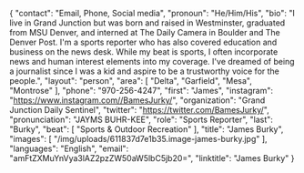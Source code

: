 {
  "contact": "Email, Phone, Social media",
  "pronoun": "He/Him/His",
  "bio": "I live in Grand Junction but was born and raised in Westminster, graduated from MSU Denver, and interned at The Daily Camera in Boulder and The Denver Post. I'm a sports reporter who has also covered education and business on the news desk. While my beat is sports, I often incorporate news and human interest elements into my coverage. I've dreamed of being a journalist since I was a kid and aspire to be a trustworthy voice for the people.",
  "layout": "person",
  "area": [
    "Delta",
    "Garfield",
    "Mesa",
    "Montrose"
  ],
  "phone": "970-256-4247",
  "first": "James",
  "instagram": "https://www.instagram.com//BamesJurky/",
  "organization": "Grand Junction Daily Sentinel",
  "twitter": "https://twitter.com/BamesJurky/",
  "pronunciation": "JAYMS BUHR-KEE",
  "role": "Sports Reporter",
  "last": "Burky",
  "beat": [
    "Sports & Outdoor Recreation"
  ],
  "title": "James Burky",
  "images": [
    "/img/uploads/611837d7e1b35.image-james-burky.jpg"
  ],
  "languages": "English",
  "email": "amFtZXMuYnVya3lAZ2pzZW50aW5lbC5jb20=",
  "linktitle": "James Burky"
}

